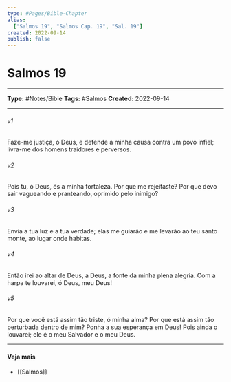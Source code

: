```yaml
---
type: #Pages/Bible-Chapter
alias:
  ["Salmos 19", "Salmos Cap. 19", "Sal. 19"]
created: 2022-09-14
publish: false
---
```


# Salmos 19

---

**Type:** #Notes/Bible
**Tags:** #Salmos
**Created:** 2022-09-14

---

###### v1
Faze-me justiça, ó Deus, e defende a minha causa contra um povo infiel; livra-me dos homens traidores e perversos.
###### v2
Pois tu, ó Deus, és a minha fortaleza. Por que me rejeitaste? Por que devo sair vagueando e pranteando, oprimido pelo inimigo?
###### v3
Envia a tua luz e a tua verdade; elas me guiarão e me levarão ao teu santo monte, ao lugar onde habitas.
###### v4
Então irei ao altar de Deus, a Deus, a fonte da minha plena alegria. Com a harpa te louvarei, ó Deus, meu Deus!
###### v5
Por que você está assim tão triste, ó minha alma? Por que está assim tão perturbada dentro de mim? Ponha a sua esperança em Deus! Pois ainda o louvarei; ele é o meu Salvador e o meu Deus.


---

#### Veja mais

- [[Salmos]]
